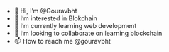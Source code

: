 - 👋 Hi, I’m @Gouravbht
- 👀 I’m interested in Blokchain
- 🌱 I’m currently learning web development
- 💞️ I’m looking to collaborate on learning blockchain
- 📫 How to reach me @gouravbht

<!---
Gouravbht/Gouravbht is a ✨ special ✨ repository because its `README.md` (this file) appears on your GitHub profile.
You can click the Preview link to take a look at your changes.
--->
